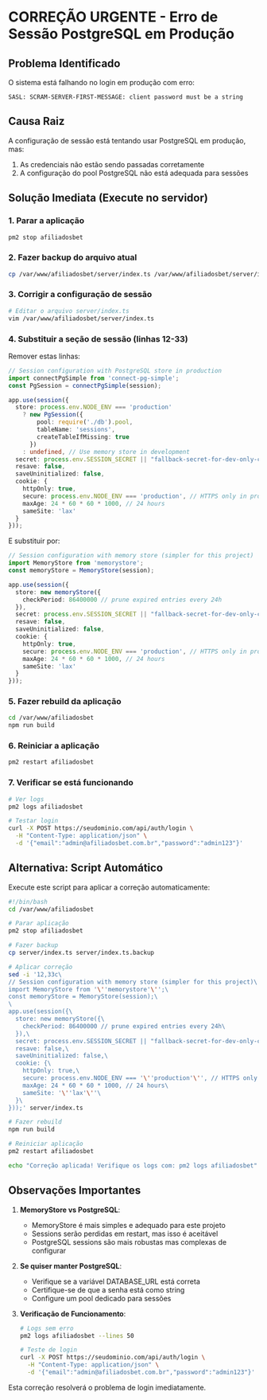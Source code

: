# CORREÇÃO URGENTE - Erro de Sessão PostgreSQL em Produção

## Problema Identificado
O sistema está falhando no login em produção com erro:
```
SASL: SCRAM-SERVER-FIRST-MESSAGE: client password must be a string
```

## Causa Raiz
A configuração de sessão está tentando usar PostgreSQL em produção, mas:
1. As credenciais não estão sendo passadas corretamente
2. A configuração do pool PostgreSQL não está adequada para sessões

## Solução Imediata (Execute no servidor)

### 1. Parar a aplicação
```bash
pm2 stop afiliadosbet
```

### 2. Fazer backup do arquivo atual
```bash
cp /var/www/afiliadosbet/server/index.ts /var/www/afiliadosbet/server/index.ts.backup
```

### 3. Corrigir a configuração de sessão
```bash
# Editar o arquivo server/index.ts
vim /var/www/afiliadosbet/server/index.ts
```

### 4. Substituir a seção de sessão (linhas 12-33)
Remover estas linhas:
```typescript
// Session configuration with PostgreSQL store in production
import connectPgSimple from 'connect-pg-simple';
const PgSession = connectPgSimple(session);

app.use(session({
  store: process.env.NODE_ENV === 'production' 
    ? new PgSession({
        pool: require('./db').pool,
        tableName: 'sessions',
        createTableIfMissing: true
      })
    : undefined, // Use memory store in development
  secret: process.env.SESSION_SECRET || "fallback-secret-for-dev-only-change-in-production",
  resave: false,
  saveUninitialized: false,
  cookie: {
    httpOnly: true,
    secure: process.env.NODE_ENV === 'production', // HTTPS only in production
    maxAge: 24 * 60 * 60 * 1000, // 24 hours
    sameSite: 'lax'
  }
}));
```

E substituir por:
```typescript
// Session configuration with memory store (simpler for this project)
import MemoryStore from 'memorystore';
const memoryStore = MemoryStore(session);

app.use(session({
  store: new memoryStore({
    checkPeriod: 86400000 // prune expired entries every 24h
  }),
  secret: process.env.SESSION_SECRET || "fallback-secret-for-dev-only-change-in-production",
  resave: false,
  saveUninitialized: false,
  cookie: {
    httpOnly: true,
    secure: process.env.NODE_ENV === 'production', // HTTPS only in production
    maxAge: 24 * 60 * 60 * 1000, // 24 hours
    sameSite: 'lax'
  }
}));
```

### 5. Fazer rebuild da aplicação
```bash
cd /var/www/afiliadosbet
npm run build
```

### 6. Reiniciar a aplicação
```bash
pm2 restart afiliadosbet
```

### 7. Verificar se está funcionando
```bash
# Ver logs
pm2 logs afiliadosbet

# Testar login
curl -X POST https://seudominio.com/api/auth/login \
  -H "Content-Type: application/json" \
  -d '{"email":"admin@afiliadosbet.com.br","password":"admin123"}'
```

## Alternativa: Script Automático

Execute este script para aplicar a correção automaticamente:

```bash
#!/bin/bash
cd /var/www/afiliadosbet

# Parar aplicação
pm2 stop afiliadosbet

# Fazer backup
cp server/index.ts server/index.ts.backup

# Aplicar correção
sed -i '12,33c\
// Session configuration with memory store (simpler for this project)\
import MemoryStore from '\''memorystore'\'';\
const memoryStore = MemoryStore(session);\
\
app.use(session({\
  store: new memoryStore({\
    checkPeriod: 86400000 // prune expired entries every 24h\
  }),\
  secret: process.env.SESSION_SECRET || "fallback-secret-for-dev-only-change-in-production",\
  resave: false,\
  saveUninitialized: false,\
  cookie: {\
    httpOnly: true,\
    secure: process.env.NODE_ENV === '\''production'\'', // HTTPS only in production\
    maxAge: 24 * 60 * 60 * 1000, // 24 hours\
    sameSite: '\''lax'\''\
  }\
}));' server/index.ts

# Fazer rebuild
npm run build

# Reiniciar aplicação
pm2 restart afiliadosbet

echo "Correção aplicada! Verifique os logs com: pm2 logs afiliadosbet"
```

## Observações Importantes

1. **MemoryStore vs PostgreSQL**: 
   - MemoryStore é mais simples e adequado para este projeto
   - Sessions serão perdidas em restart, mas isso é aceitável
   - PostgreSQL sessions são mais robustas mas complexas de configurar

2. **Se quiser manter PostgreSQL**:
   - Verifique se a variável DATABASE_URL está correta
   - Certifique-se de que a senha está como string
   - Configure um pool dedicado para sessões

3. **Verificação de Funcionamento**:
   ```bash
   # Logs sem erro
   pm2 logs afiliadosbet --lines 50
   
   # Teste de login
   curl -X POST https://seudominio.com/api/auth/login \
     -H "Content-Type: application/json" \
     -d '{"email":"admin@afiliadosbet.com.br","password":"admin123"}'
   ```

Esta correção resolverá o problema de login imediatamente.